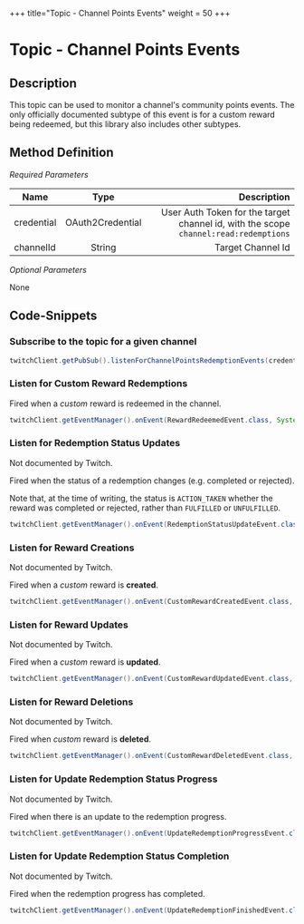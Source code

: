 +++
title="Topic - Channel Points Events"
weight = 50
+++

# Topic - Channel Points Events

## Description

This topic can be used to monitor a channel's community points events.
The only officially documented subtype of this event is for a custom reward being redeemed, but this library also includes other subtypes.

## Method Definition

*Required Parameters*

| Name          | Type      | Description  |
| ------------- |:---------:| -----------------:|
| credential | OAuth2Credential | User Auth Token for the target channel id, with the scope `channel:read:redemptions` |
| channelId | String | Target Channel Id |

*Optional Parameters*

None

## Code-Snippets

### Subscribe to the topic for a given channel

```java
twitchClient.getPubSub().listenForChannelPointsRedemptionEvents(credential, "149223493");
```

### Listen for Custom Reward Redemptions

Fired when a _custom_ reward is redeemed in the channel.

```java
twitchClient.getEventManager().onEvent(RewardRedeemedEvent.class, System.out::println);
```

### Listen for Redemption Status Updates

Not documented by Twitch.

Fired when the status of a redemption changes (e.g. completed or rejected). 

Note that, at the time of writing, the status is `ACTION_TAKEN` whether the reward was completed or rejected, rather than `FULFILLED` or `UNFULFILLED`.

```java
twitchClient.getEventManager().onEvent(RedemptionStatusUpdateEvent.class, System.out::println);
```

### Listen for Reward Creations

Not documented by Twitch.

Fired when a _custom_ reward is **created**.

```java
twitchClient.getEventManager().onEvent(CustomRewardCreatedEvent.class, System.out::println);
```

### Listen for Reward Updates

Not documented by Twitch.

Fired when a _custom_ reward is **updated**.

```java
twitchClient.getEventManager().onEvent(CustomRewardUpdatedEvent.class, System.out::println);
```

### Listen for Reward Deletions

Not documented by Twitch.

Fired when _custom_ reward is **deleted**.

```java
twitchClient.getEventManager().onEvent(CustomRewardDeletedEvent.class, System.out::println);
```

### Listen for Update Redemption Status Progress

Not documented by Twitch.

Fired when there is an update to the redemption progress.

```java
twitchClient.getEventManager().onEvent(UpdateRedemptionProgressEvent.class, System.out::println);
```

### Listen for Update Redemption Status Completion

Not documented by Twitch.

Fired when the redemption progress has completed.

```java
twitchClient.getEventManager().onEvent(UpdateRedemptionFinishedEvent.class, System.out::println);
```
